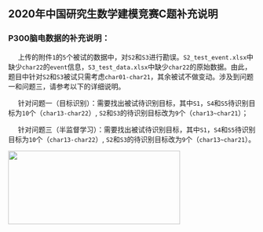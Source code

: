 ## 2020年中国研究生数学建模竞赛C题补充说明

### P300脑电数据的补充说明：
&nbsp;&nbsp;&nbsp;&nbsp; 上传的附件`1`的`5`个被试的数据中，对`S2`和`S3`进行勘误。`S2_test_event.xlsx`中缺少`char22`的`event`信息，`S3_test_data.xlsx`中缺少`char22`的原始数据。由此，题目中针对`S2`和`S3`被试只需考虑`char01-char21`，其余被试不做变动。涉及到问题一和问题三，请参考以下的详细说明。
 
&nbsp;&nbsp;&nbsp;&nbsp; 针对问题一（目标识别）：需要找出被试待识别目标，其中`S1`，`S4`和`S5`待识别目标为`10`个（`char13-char22`）, `S2`和`S3`的待识别目标改为`9`个（`char13~char21`）；
 
&nbsp;&nbsp;&nbsp;&nbsp; 针对问题三（半监督学习）：需要找出被试待识别目标，其中`S1`，`S4`和`S5`待识别目标为`10`个（`char13-char22`）, `S2`和`S3`的待识别目标改为`9`个（`char13~char21`）。

<img src="./info.jpg" height="150" width="350" align=center />
